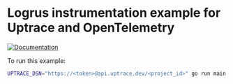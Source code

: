 # Logrus instrumentation example for Uptrace and OpenTelemetry

[![Documentation](https://img.shields.io/badge/uptrace-documentation-informational)](https://docs.uptrace.dev/go/opentelemetry-logrus/)

To run this example:

```bash
UPTRACE_DSN="https://<token>@api.uptrace.dev/<project_id>" go run main.go
```
